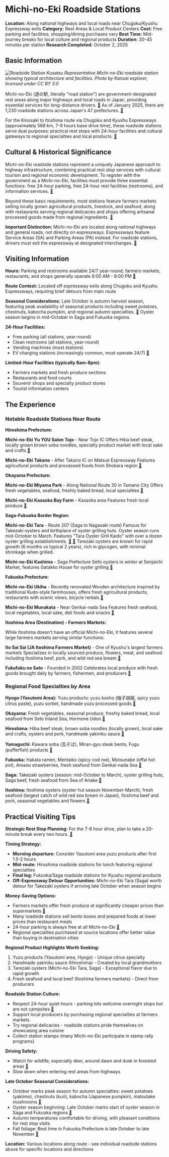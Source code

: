 # Michi-no-Eki Roadside Stations

**Location:** Along national highways and local roads near Chugoku/Kyushu Expressway exits
**Category:** Rest Areas & Local Product Centers
**Cost:** Free parking and facilities; shopping/dining purchases vary
**Best Time:** Mid-journey breaks for local culture and regional products
**Duration:** 30-45 minutes per station
**Research Completed:** October 2, 2025

## Basic Information

![Roadside Station Kusatsu](https://upload.wikimedia.org/wikipedia/commons/c/c7/Kusatsu_a_Roadside_Station01.JPG)
*Representative Michi-no-Eki roadside station showing typical architecture and facilities. Photo by Kansai explorer, licensed under CC BY 3.0*

Michi-no-Eki (道の駅, literally "road station") are government-designated rest areas along major highways and local roads in Japan, providing essential services for long-distance drivers. [🔗](https://www.japan.travel/en/guide/michi-no-eki/) As of January 2025, there are 1,230 roadside stations across Japan's 47 prefectures. [🔗](https://www.gltjp.com/en/article/item/20932/)

For the Kinosaki to Itoshima route via Chugoku and Kyushu Expressways (approximately 568 km, 7-8 hours base drive time), these roadside stations serve dual purposes: practical rest stops with 24-hour facilities and cultural gateways to regional specialties and local products. [🔗](https://www.japan.travel/en/guide/michi-no-eki/)

## Cultural & Historical Significance

Michi-no-Eki roadside stations represent a uniquely Japanese approach to highway infrastructure, combining practical rest stop services with cultural tourism and regional economic development. To register with the government as a Michi-no-Eki, facilities must provide three essential functions: free 24-hour parking, free 24-hour rest facilities (restrooms), and information services. [🔗](https://japantravelplanning.com/michi-no-eki/)

Beyond these basic requirements, most stations feature farmers markets selling locally grown agricultural products, livestock, and seafood, along with restaurants serving regional delicacies and shops offering artisanal processed goods made from regional ingredients. [🔗](https://www.gltjp.com/en/article/item/20932/)

**Important Distinction:** Michi-no-Eki are located along national highways and general roads, not directly on expressways. Expressways feature Service Areas (SA) and Parking Areas (PA) instead. For roadside stations, drivers must exit the expressway at designated interchanges. [🔗](https://fukuokaeats.com/eats/fukuoka-specialties/)

## Visiting Information

**Hours:** Parking and restrooms available 24/7 year-round; farmers markets, restaurants, and shops generally operate 8:00 AM - 8:00 PM [🔗](https://japantravelplanning.com/michi-no-eki/)

**Route Context:** Located off expressway exits along Chugoku and Kyushu Expressways, requiring brief detours from main route

**Seasonal Considerations:** Late October is autumn harvest season, featuring peak availability of seasonal products including sweet potatoes, chestnuts, kabocha pumpkin, and regional autumn specialties. [🔗](https://matcha-jp.com/en/24173/) Oyster season begins in mid-October in Saga and Fukuoka regions.

**24-Hour Facilities:**
- Free parking (all stations, year-round)
- Clean restrooms (all stations, year-round)
- Vending machines (most stations)
- EV charging stations (increasingly common, most operate 24/7) [🔗](https://www.electromaps.com/en/charging-stations/japan)

**Limited-Hour Facilities (typically 8am-8pm):**
- Farmers markets and fresh produce sections
- Restaurants and food courts
- Souvenir shops and specialty product stores
- Tourist information centers

## The Experience

### Notable Roadside Stations Near Route

**Hiroshima Prefecture:**

**Michi-no-Eki Yu YOU Salon Tojo** - Near Tojo IC
Offers Hiba beef steak, locally grown brown soba noodles, specialty product market with local sake and crafts [🔗](https://dive-hiroshima.com/en/explore/8/?slug=8)

**Michi-no-Eki Takano** - After Takano IC on Matsue Expressway
Features agricultural products and processed foods from Shobara region [🔗](https://dive-hiroshima.com/en/explore/335/)

**Okayama Prefecture:**

**Michi-no-Eki Miyama Park** - Along National Route 30 in Tamano City
Offers fresh vegetables, seafood, freshly baked bread, local specialties [🔗](https://www.okayama-japan.jp/en/24173)

**Michi-no-Eki Kasaoka Bay Farm** - Kasaoka area
Features fresh local produce [🔗](https://www.tripadvisor.com/Attraction_Review-g1023450-d5609337-Reviews-Michi_no_Eki_Kasaoka_Bay_Farm-Kasaoka_Okayama_Prefecture_Chugoku.html)

**Saga-Fukuoka Border Region:**

**Michi-no-Eki Tara** - Route 207 (Saga to Nagasaki route)
Famous for Takezaki oysters and birthplace of oyster grilling huts. Oyster season runs mid-October to March. Features "Tara Oyster Grill Kaido" with over a dozen oyster grilling establishments. [🔗](https://team-flat-michinoeki.com/en/spot/detail0052/) [🔗](https://voyapon.com/saga-takezaki-seafood/) Tarezaki oysters are known for rapid growth (6 months vs typical 2 years), rich in glycogen, with minimal shrinkage when grilled.

**Michi-no-Eki Kashima** - Saga Prefecture
Sells oysters in winter at Senjaichi Market, features Gatakko House for oyster grilling [🔗](https://saga-kashima-kankou.com/en/souvenir/14924)

**Fukuoka Prefecture:**

**Michi-no-Eki Ukiha** - Recently renovated
Wooden architecture inspired by traditional Kudo-style farmhouses, offers fresh agricultural products, restaurants with scenic views, bicycle rentals [🔗](https://www.crossroadfukuoka.jp/en/spot/12777)

**Michi-no-Eki Munakata** - Near Genkai-nada Sea
Features fresh seafood, local vegetables, local sake, deli foods and snacks [🔗](https://www.tripadvisor.com/Attraction_Review-g1022381-d2410131-Reviews-Michi_no_Eki_Munakata-Munakata_Fukuoka_Prefecture_Kyushu.html)

**Itoshima Area (Destination) - Farmers Markets:**

While Itoshima doesn't have an official Michi-no-Eki, it features several large farmers markets serving similar functions:

**Ito Sai Sai (JA Itoshima Farmers Market)** - One of Kyushu's largest farmers markets
Specializes in locally sourced produce, flowers, meat, and seafood including Itoshima beef, pork, and wild red sea bream [🔗](https://itoshima-now.com/en/madein/direct-markets/)

**Fukufuku no Sato** - Founded in 2002
Celebrates local produce with fresh goods brought daily by farmers, fishermen, and producers [🔗](https://www.tripadvisor.com/Attraction_Review-g1769308-d8814669-Reviews-Fukufuku_no_Sato-Itoshima_Fukuoka_Prefecture_Kyushu.html)

### Regional Food Specialties by Area

**Hyogo (Yasutomi Area):**
Yuzu products: yuzu kosho (柚子胡椒, spicy yuzu citrus paste), yuzu sorbet, handmade yuzu processed goods [🔗](https://visit-himeji.com/en/localgoods/yasutomi-yuzu-workshop/)

**Okayama:**
Fresh vegetables, seasonal produce, freshly baked bread, local seafood from Seto Inland Sea, Hormone Udon [🔗](https://www.okayama-japan.jp/en/24173)

**Hiroshima:**
Hiba beef steak, brown soba noodles (locally grown), local sake and crafts, oysters and pork, handmade yakiniku sauce [🔗](https://dive-hiroshima.com/en/explore/8/?slug=8)

**Yamaguchi:**
Kawara soba (瓦そば), Miran-gyu steak bento, Fugu (pufferfish) products [🔗](https://www.foodinjapan.org/chugoku/yamaguchi/kawara-soba/)

**Fukuoka:**
Hakata ramen, Mentaiko (spicy cod roe), Motsunabe (offal hot pot), Amaou strawberries, fresh seafood from Genkai-nada Sea [🔗](https://fukuokaeats.com/eats/fukuoka-specialties/)

**Saga:**
Takezaki oysters (season: mid-October to March), oyster grilling huts, Saga beef, fresh seafood from Sea of Ariake [🔗](https://voyapon.com/saga-takezaki-seafood/)

**Itoshima:**
Itoshima oysters (oyster hut season November-March), fresh seafood (largest catch of wild red sea bream in Japan), Itoshima beef and pork, seasonal vegetables and flowers [🔗](https://www.fukuoka-now.com/en/itoshima-kakigoya-oyster-hut-guide/)

## Practical Visiting Tips

**Strategic Rest Stop Planning:**
For the 7-8 hour drive, plan to take a 20-minute break every two hours. [🔗](https://www.japan.travel/en/au/guide/road-tripping-japan-checklist/)

**Timing Strategy:**
- **Morning departure:** Consider Yasutomi area yuzu products after first 1.5-2 hours
- **Mid-route:** Hiroshima roadside stations for lunch featuring regional specialties
- **Final leg:** Fukuoka/Saga roadside stations for Kyushu regional products
- **Off-Expressway Detour Opportunities:** Michi-no-Eki Tara (Saga) worth detour for Takezaki oysters if arriving late October when season begins

**Money-Saving Options:**
- Farmers markets offer fresh produce at significantly cheaper prices than supermarkets [🔗](https://itoshima-now.com/en/madein/direct-markets/)
- Many roadside stations sell bento boxes and prepared foods at lower prices than restaurant meals
- 24-hour parking is always free at all Michi-no-Eki [🔗](https://japantravelplanning.com/michi-no-eki/)
- Regional specialties purchased at source locations offer better value than buying in destination cities

**Regional Product Highlights Worth Seeking:**
1. Yuzu products (Yasutomi area, Hyogo) - Unique citrus specialty
2. Handmade yakiniku sauce (Hiroshima) - Created by local grandmothers
3. Tarezaki oysters (Michi-no-Eki Tara, Saga) - Exceptional flavor due to rapid growth
4. Fresh seafood and local beef (Itoshima farmers markets) - Direct from producers

**Roadside Station Culture:**
- Respect 24-hour quiet hours - parking lots welcome overnight stops but are not campsites [🔗](https://japantravelplanning.com/michi-no-eki/)
- Support local producers by purchasing regional specialties at farmers markets
- Try regional delicacies - roadside stations pride themselves on showcasing area cuisine
- Collect station stamps (many Michi-no-Eki participate in stamp rally programs)

**Driving Safety:**
- Watch for wildlife, especially deer, around dawn and dusk in forested areas [🔗](https://www.adventure-hokkaido.com/blog/travel-tips/driving-in-hokkaido)
- Slow down when entering rest areas from highways

**Late October Seasonal Considerations:**
- October marks peak season for autumn specialties: sweet potatoes (yakiimo), chestnuts (kuri), kabocha (Japanese pumpkin), matsutake mushrooms [🔗](https://tokyofamilystays.com/en/a-culinary-journey-through-japans-autumn-delights)
- Oyster season beginning: Late October marks start of oyster season in Saga and Fukuoka regions [🔗](https://voyapon.com/saga-takezaki-seafood/)
- Autumn temperatures comfortable for driving, with pleasant conditions for rest stop visits
- Fall foliage: Best time in Fukuoka Prefecture is late October to late November [🔗](https://www.crossroadfukuoka.jp/en/articles/autumn)

**Location:** Various locations along route - see individual roadside stations above for specific locations and directions